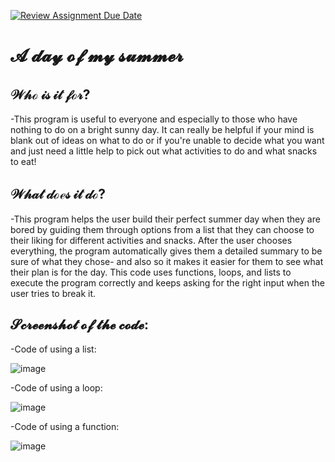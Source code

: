[![Review Assignment Due Date](https://classroom.github.com/assets/deadline-readme-button-22041afd0340ce965d47ae6ef1cefeee28c7c493a6346c4f15d667ab976d596c.svg)](https://classroom.github.com/a/Y49tTL6w)


# 𝓐 𝓭𝓪𝔂 𝓸𝓯 𝓶𝔂 𝓼𝓾𝓶𝓶𝓮𝓻

## 𝒲𝒽ℴ 𝒾𝓈 𝒾𝓉 𝒻ℴ𝓇?
  -This program is useful to everyone and especially to those who have nothing to do on a bright sunny day. It can really be helpful if your mind is blank out of ideas on what to do or if you're unable to decide what you want and just need a little help to pick out what activities to do and what snacks to eat!

## 𝒲𝒽𝒶𝓉 𝒹ℴℯ𝓈 𝒾𝓉 𝒹ℴ?
  -This program helps the user build their perfect summer day when they are bored by guiding them through options from a list that they can choose to their liking for different activities and snacks. After the user chooses everything, the program automatically gives them a detailed summary to be sure of what they chose- and also so it makes it easier for them to see what their plan is for the day. This code uses functions, loops, and lists to execute the program correctly and keeps asking for the right input when the user tries to break it.

## 𝓢𝓬𝓻𝓮𝓮𝓷𝓼𝓱𝓸𝓽 𝓸𝓯 𝓽𝓱𝓮 𝓬𝓸𝓭𝓮:

  -Code of using a list: 

  ![image](https://github.com/user-attachments/assets/c8e5fe9a-c3fb-4839-a6c3-1c3998eed954)

  -Code of using a loop: 

  ![image](https://github.com/user-attachments/assets/5853dfb6-c852-4955-ac43-70c60ec96878)

  -Code of using a function:

  ![image](https://github.com/user-attachments/assets/592ad697-03f9-424b-9031-b522330f683d)




